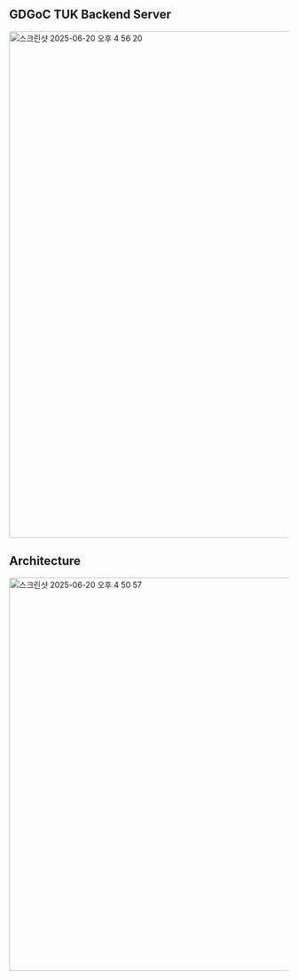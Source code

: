 ## GDGoC TUK Backend Server
<img width="914" alt="스크린샷 2025-06-20 오후 4 56 20" src="https://github.com/user-attachments/assets/492c294a-ec30-4e4d-b0ce-84db6018bbf3" />

## Architecture
<img width="709" alt="스크린샷 2025-06-20 오후 4 50 57" src="https://github.com/user-attachments/assets/64e40640-3c57-4a3b-8509-db5e887f2377" />
